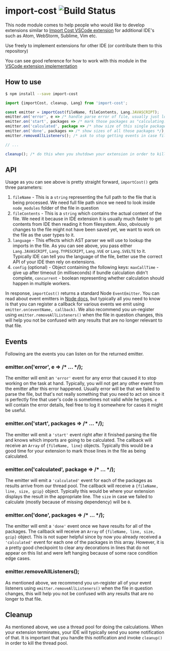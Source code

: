 # import-cost ![Build Status](https://github.com/wix/import-cost/workflows/build/badge.svg)

This node module comes to help people who would like to develop extensions similar to [Import Cost VSCode extension](https://marketplace.visualstudio.com/items?itemName=wix.vscode-import-cost) for additional IDE's such as Atom, WebStorm, Sublime, Vim etc.

Use freely to implement extensions for other IDE (or contribute them to this repository)

You can see good reference for how to work with this module in the [VSCode extension implementation](https://github.com/wix/import-cost/blob/master/packages/vscode-import-cost/src/extension.ts)

## How to use

```sh
$ npm install --save import-cost
```

```js
import {importCost, cleanup, Lang} from 'import-cost';

const emitter = importCost(fileName, fileContents, Lang.JAVASCRIPT);
emitter.on('error', e => /* handle parse error of file, usually just log & ignore */);
emitter.on('start', packages => /* mark those packages as "calculating..." */);
emitter.on('calculated', package => /* show size of this single package */);
emitter.on('done', packages => /* show sizes of all those packages */);
emitter.removeAllListeners(); /* ask to stop getting events in case file was updated */)

// ...

cleanup(); /* do this when you shutdown your extension in order to kill our thread pool */
```

## API

Usage as you can see above is pretty straight forward, `importCost()` gets three parameters:

1) `fileName` - This is a `string` representing the full path to the file that is being processed. We need full file path since we need to look inside `node_modules` folder of the file in question
2) `fileContents` - This is a `string` which contains the actual content of the file. We need it because in IDE extension it is usually much faster to get contents from IDE then reading it from filesystem. Also, obviously changes to the file might not have been saved yet, we want to work on the file as the user types to it.
3) `language` - This effects which AST parser we will use to lookup the imports in the file. As you can see above, you pass either `Lang.JAVASCRIPT`, `Lang.TYPESCRIPT`, `Lang.VUE` or `Lang.SVELTE` to it. Typically IDE can tell you the language of the file, better use the correct API of your IDE then rely on extensions.
4) `config` (optional) - Object containing the following keys: `maxCallTime` - give up after timeout (in milliseconds) if bundle calculation didn't complete, `concurrent` - boolean representing whether calculation should happen in multiple workers.

In response, `importCost()` returns a standard Node `EventEmitter`. You can read about event emitters in [Node docs](https://nodejs.org/api/events.html#events_class_eventemitter), but typically all you need to know is that you can register a callback for various events we emit using `emitter.on(eventName, callback)`. We also recommend you un-register using `emitter.removeAllListeners()` when the file in question changes, this will help you not be confused with any results that are no longer relevant to that file.

## Events

Following are the events you can listen on for the returned emitter.

### emitter.on('error', e => /* ... */);

The emitter will emit an `'error'` event for any error that caused it to stop working on the task at hand. Typically, you will not get any other event from the emitter after this error happened. Usually error will be that we failed to parse the file, but that's not really something that you need to act on since it is perfectly fine that user's code is sometimes not valid while he types. `e` will contain the error details, feel free to log it somewhere for cases it might be useful.

### emitter.on('start', packages => /* ... */);

The emitter will emit a `'start'` event right after it finished parsing the file and knows which imports are going to be calculated. The callback will receive an `Array` of `{fileName, line}` objects. Typically this would be a good time for your extension to mark those lines in the file as being calculated.

### emitter.on('calculated', package => /* ... */);

The emitter will emit a `'calculated'` event for each of the packages as results arrive from our thread pool. The callback will receive a `{fileName, line, size, gzip}` object. Typically this would be where your extension displays the result in the appropriate line. The `size` in case we failed to calculate (mostly because of missing dependency) will be `0`.

### emitter.on('done', packages => /* ... */);

The emitter will emit a `'done'` event once we have results for all of the packages. The callback will receive an `Array` of `{fileName, line, size, gzip}` object. This is not super helpful since by now you already received a `'calculated'` event for each one of the packages in this array. However, it is a pretty good checkpoint to clear any decorations in lines that do not appear on this list and were left hanging because of some race condition edge cases.

### emitter.removeAllListeners();

As mentioned above, we recommend you un-register all of your event listeners using `emitter.removeAllListeners()` when the file in question changes, this will help you not be confused with any results that are no longer to that file.

## Cleanup

As mentioned above, we use a thread pool for doing the calculations. When your extension terminates, your IDE will typically send you some notification of that. It is important that you handle this notification and invoke `cleanup()` in order to kill the thread pool.
